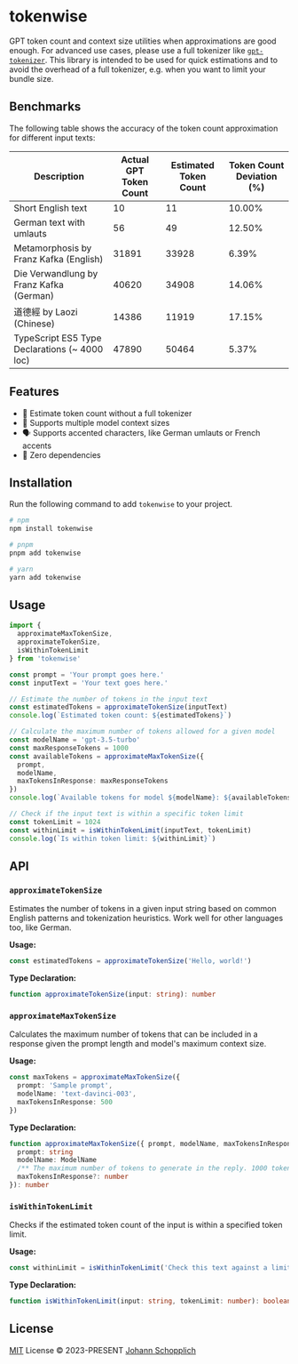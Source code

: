 # tokenwise

GPT token count and context size utilities when approximations are good enough. For advanced use cases, please use a full tokenizer like [`gpt-tokenizer`](https://github.com/niieani/gpt-tokenizer). This library is intended to be used for quick estimations and to avoid the overhead of a full tokenizer, e.g. when you want to limit your bundle size.

## Benchmarks

The following table shows the accuracy of the token count approximation for different input texts:

<!-- START GENERATED TOKEN COUNT TABLE -->
| Description | Actual GPT Token Count | Estimated Token Count | Token Count Deviation (%) |
| ----------- | ---------------------- | --------------------- | ------------------------- |
| Short English text | 10 | 11 | 10.00% |
| German text with umlauts | 56 | 49 | 12.50% |
| Metamorphosis by Franz Kafka (English) | 31891 | 33928 | 6.39% |
| Die Verwandlung by Franz Kafka (German) | 40620 | 34908 | 14.06% |
| 道德經 by Laozi (Chinese) | 14386 | 11919 | 17.15% |
| TypeScript ES5 Type Declarations (~ 4000 loc) | 47890 | 50464 | 5.37% |
<!-- END GENERATED TOKEN COUNT TABLE -->

## Features

- 🌁 Estimate token count without a full tokenizer
- 📐 Supports multiple model context sizes
- 🗣️ Supports accented characters, like German umlauts or French accents
- 🪽 Zero dependencies

## Installation

Run the following command to add `tokenwise` to your project.

```bash
# npm
npm install tokenwise

# pnpm
pnpm add tokenwise

# yarn
yarn add tokenwise
```

## Usage

```ts
import {
  approximateMaxTokenSize,
  approximateTokenSize,
  isWithinTokenLimit
} from 'tokenwise'

const prompt = 'Your prompt goes here.'
const inputText = 'Your text goes here.'

// Estimate the number of tokens in the input text
const estimatedTokens = approximateTokenSize(inputText)
console.log(`Estimated token count: ${estimatedTokens}`)

// Calculate the maximum number of tokens allowed for a given model
const modelName = 'gpt-3.5-turbo'
const maxResponseTokens = 1000
const availableTokens = approximateMaxTokenSize({
  prompt,
  modelName,
  maxTokensInResponse: maxResponseTokens
})
console.log(`Available tokens for model ${modelName}: ${availableTokens}`)

// Check if the input text is within a specific token limit
const tokenLimit = 1024
const withinLimit = isWithinTokenLimit(inputText, tokenLimit)
console.log(`Is within token limit: ${withinLimit}`)
```

## API

### `approximateTokenSize`

Estimates the number of tokens in a given input string based on common English patterns and tokenization heuristics. Work well for other languages too, like German.

**Usage:**

```ts
const estimatedTokens = approximateTokenSize('Hello, world!')
```

**Type Declaration:**

```ts
function approximateTokenSize(input: string): number
```

### `approximateMaxTokenSize`

Calculates the maximum number of tokens that can be included in a response given the prompt length and model's maximum context size.

**Usage:**

```ts
const maxTokens = approximateMaxTokenSize({
  prompt: 'Sample prompt',
  modelName: 'text-davinci-003',
  maxTokensInResponse: 500
})
```

**Type Declaration:**

```ts
function approximateMaxTokenSize({ prompt, modelName, maxTokensInResponse }: {
  prompt: string
  modelName: ModelName
  /** The maximum number of tokens to generate in the reply. 1000 tokens are roughly 750 English words. */
  maxTokensInResponse?: number
}): number
```

### `isWithinTokenLimit`

Checks if the estimated token count of the input is within a specified token limit.

**Usage:**

```ts
const withinLimit = isWithinTokenLimit('Check this text against a limit', 100)
```

**Type Declaration:**

```ts
function isWithinTokenLimit(input: string, tokenLimit: number): boolean
```

## License

[MIT](./LICENSE) License © 2023-PRESENT [Johann Schopplich](https://github.com/johannschopplich)
